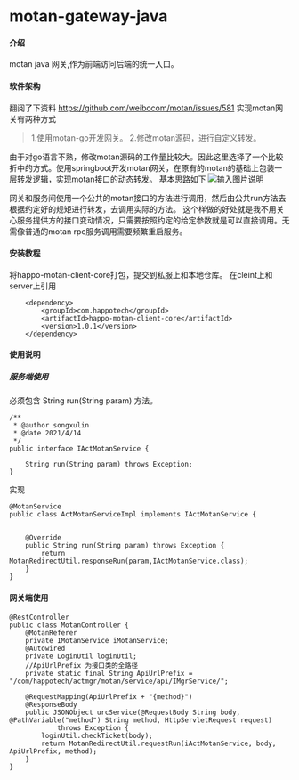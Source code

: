 # motan-gateway-java

#### 介绍
motan java 网关,作为前端访问后端的统一入口。

#### 软件架构
翻阅了下资料
https://github.com/weibocom/motan/issues/581
实现motan网关有两种方式
> 1.使用motan-go开发网关。
> 2.修改motan源码，进行自定义转发。

由于对go语言不熟，修改motan源码的工作量比较大。因此这里选择了一个比较折中的方式。使用springboot开发motan网关，在原有的motan的基础上包装一层转发逻辑，实现motan接口的动态转发。
基本思路如下
![输入图片说明](https://images.gitee.com/uploads/images/2021/0421/095421_b8c1bebe_1822070.png "屏幕截图.png")

网关和服务间使用一个公共的motan接口的方法进行调用，然后由公共run方法去根据约定好的规矩进行转发，去调用实际的方法。
这个样做的好处就是我不用关心服务提供方的接口变动情况，只需要按照约定的给定参数就是可以直接调用。无需像普通的motan rpc服务调用需要频繁重启服务。

#### 安装教程
将happo-motan-client-core打包，提交到私服上和本地仓库。
在cleint上和server上引用
```
    <dependency>
        <groupId>com.happotech</groupId>
        <artifactId>happo-motan-client-core</artifactId>
        <version>1.0.1</version>
    </dependency>

```
#### 使用说明

##### 服务端使用
必须包含 String run(String param) 方法。
```
/**
 * @author songxulin
 * @date 2021/4/14
 */
public interface IActMotanService {

    String run(String param) throws Exception;
}
```
实现
```
@MotanService
public class ActMotanServiceImpl implements IActMotanService {


    @Override
    public String run(String param) throws Exception {
        return MotanRedirectUtil.responseRun(param,IActMotanService.class);
    }
}
```

#### 网关端使用
````
@RestController
public class MotanController {
    @MotanReferer
    private IMotanService iMotanService;
    @Autowired
    private LoginUtil loginUtil;
    //ApiUrlPrefix 为接口类的全路径
    private static final String ApiUrlPrefix = "/com/happotech/actmgr/motan/service/api/IMgrService/";

    @RequestMapping(ApiUrlPrefix + "{method}")
    @ResponseBody
    public JSONObject urcService(@RequestBody String body, @PathVariable("method") String method, HttpServletRequest request)
            throws Exception {
        loginUtil.checkTicket(body);
        return MotanRedirectUtil.requestRun(iActMotanService, body, ApiUrlPrefix, method);
    }
}

